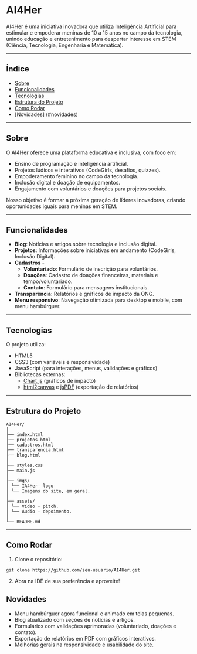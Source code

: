# AI4Her

AI4Her é uma iniciativa inovadora que utiliza Inteligência Artificial para estimular e empoderar meninas de 10 a 15 anos no campo da tecnologia, unindo educação e entretenimento para despertar interesse em STEM (Ciência, Tecnologia, Engenharia e Matemática).

---

## Índice

- [Sobre](#sobre)  
- [Funcionalidades](#funcionalidades)  
- [Tecnologias](#tecnologias)  
- [Estrutura do Projeto](#estrutura-do-projeto)  
- [Como Rodar](#como-rodar)
- [Novidades] (#novidades)  

---

## Sobre

O AI4Her oferece uma plataforma educativa e inclusiva, com foco em:

- Ensino de programação e inteligência artificial.  
- Projetos lúdicos e interativos (CodeGirls, desafios, quizzes).  
- Empoderamento feminino no campo da tecnologia.  
- Inclusão digital e doação de equipamentos.  
- Engajamento com voluntários e doações para projetos sociais.

Nosso objetivo é formar a próxima geração de líderes inovadoras, criando oportunidades iguais para meninas em STEM.

---

## Funcionalidades

- **Blog**: Notícias e artigos sobre tecnologia e inclusão digital.  
- **Projetos**: Informações sobre iniciativas em andamento (CodeGirls, Inclusão Digital).
- **Cadastros** -
  - **Voluntariado**: Formulário de inscrição para voluntários.  
  - **Doações**: Cadastro de doações financeiras, materiais e tempo/voluntariado.  
  - **Contato**: Formulário para mensagens institucionais.
- **Transparência**: Relatórios e gráficos de impacto da ONG.  
- **Menu responsivo**: Navegação otimizada para desktop e mobile, com menu hambúrguer.  

---

## Tecnologias

O projeto utiliza:

- HTML5  
- CSS3 (com variáveis e responsividade)  
- JavaScript (para interações, menus, validações e gráficos)  
- Bibliotecas externas:
  - [Chart.js](https://www.chartjs.org/) (gráficos de impacto)  
  - [html2canvas](https://html2canvas.hertzen.com/) e [jsPDF](https://github.com/parallax/jsPDF) (exportação de relatórios)  

---

## Estrutura do Projeto

```
AI4Her/
│
├── index.html
├── projetos.html
├── cadastros.html
├── transparencia.html
├── blog.html
│
├── styles.css
├── main.js
│
├── imgs/
│ └── IA4Her- logo
│ └── Imagens do site, em geral.
│
├── assets/
│ └── Vídeo - pitch.
│ └── Áudio - depoimento.
│
└── README.md

```

---

## Como Rodar

1. Clone o repositório:
```
git clone https://github.com/seu-usuario/AI4Her.git
```

2. Abra na IDE de sua preferência e aproveite!

## Novidades
- Menu hambúrguer agora funcional e animado em telas pequenas.
- Blog atualizado com seções de notícias e artigos.
- Formulários com validações aprimoradas (voluntariado, doações e contato).
- Exportação de relatórios em PDF com gráficos interativos.
- Melhorias gerais na responsividade e usabilidade do site.

